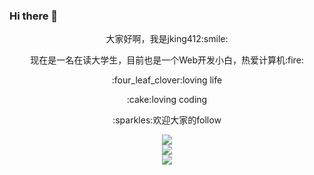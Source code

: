 ### Hi there 👋
<p align="center">大家好啊，我是jking412:smile:</p>
<p align="center">现在是一名在读大学生，目前也是一个Web开发小白，热爱计算机:fire:</p>
<p align="center">:four_leaf_clover:loving life</p>
<p align="center">:cake:loving coding</p>
<p align="center">:sparkles:欢迎大家的follow</p>





<div align="center"> <img src="https://metrics.lecoq.io/jking412?template=classic&config.timezone=Asia%2FShanghai"> </div>

<div align="center">
  <img align="center" src="https://github-readme-stats.vercel.app/api?username=jking412&show_icons=true&theme=radical" />
</div>


<div align="center">
  <img align="center" src="https://github-readme-streak-stats.herokuapp.com/?user=jking412&theme=dark&hide_border=true" />
</div>


<!-- <div align="center"> <img src="https://activity-graph.herokuapp.com/graph?username=jking412&theme=xcode" /> </div> -->

<!-- <div align="center">
  <img align="center" src="https://raw.githubusercontent.com/jking412/jking412/main/assets/github-contribution-grid-snake.svg" />
</div> -->

<!-- <div align="center" ><img src="https://cdn.jsdelivr.net/gh/jking412/jking412/profile-3d-contrib/profile-night-rainbow.svg" width="100%"/></div> -->
